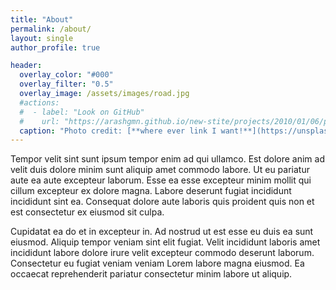 ```yaml
---
title: "About"
permalink: /about/
layout: single
author_profile: true

header:
  overlay_color: "#000"
  overlay_filter: "0.5"
  overlay_image: /assets/images/road.jpg
  #actions:
  #  - label: "Look on GitHub"
  #    url: "https://arashgmn.github.io/new-stite/projects/2010/01/06/proj_dump1"
  caption: "Photo credit: [**where ever link I want!**](https://unsplash.com)"
---
```


Tempor velit sint sunt ipsum tempor enim ad qui ullamco. Est dolore anim ad velit duis dolore minim sunt aliquip amet commodo labore. Ut eu pariatur aute ea aute excepteur laborum. Esse ea esse excepteur minim mollit qui cillum excepteur ex dolore magna. Labore deserunt fugiat incididunt incididunt sint ea. Consequat dolore aute laboris quis proident quis non et est consectetur ex eiusmod sit culpa.

Cupidatat ea do et in excepteur in. Ad nostrud ut est esse eu duis ea sunt eiusmod. Aliquip tempor veniam sint elit fugiat. Velit incididunt laboris amet incididunt labore dolore irure velit excepteur commodo deserunt laborum. Consectetur eu fugiat veniam veniam Lorem labore magna eiusmod. Ea occaecat reprehenderit pariatur consectetur minim labore ut aliquip.